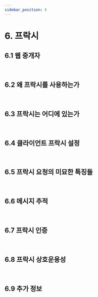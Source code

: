 ```yaml
---
sidebar_position: 6
---
```


# 6. 프락시

## 6.1 웹 중개자

<br/>

## 6.2 왜 프락시를 사용하는가

<br/>

## 6.3 프락시는 어디에 있는가

<br/>

## 6.4 클라이언트 프락시 설정

<br/>

## 6.5 프락시 요청의 미묘한 특징들

<br/>

## 6.6 메시지 추적

<br/>

## 6.7 프락시 인증

<br/>

## 6.8 프락시 상호운용성

<br/>

## 6.9 추가 정보
